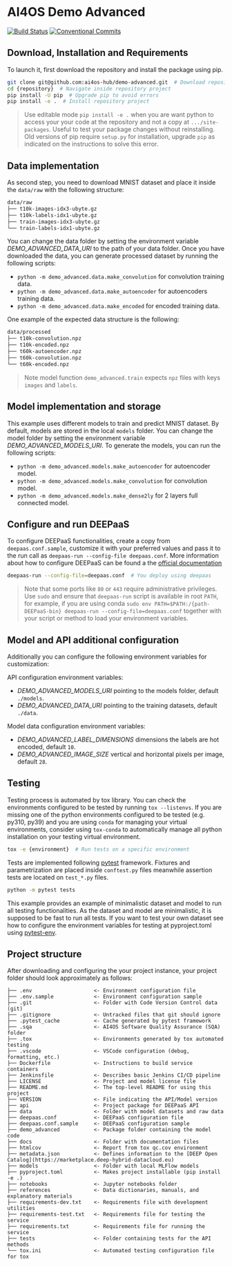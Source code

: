 # AI4OS Demo Advanced

[![Build Status](https://jenkins.services.ai4os.eu/buildStatus/icon?job=AI4OS-hub/demo-advanced/main)](https://jenkins.services.ai4os.eu/job/AI4OS-hub/job/demo-advanced/job/main/)
[![Conventional Commits](https://img.shields.io/badge/Conventional%20Commits-1.0.0-%23FE5196?logo=conventionalcommits&logoColor=white)](https://conventionalcommits.org)

## Download, Installation and Requirements

To launch it, first download the repository and install the package using pip.

```bash
git clone git@github.com:ai4os-hub/demo-advanced.git  # Download repository
cd {repository}  # Navigate inside repository project
pip install -U pip  # Upgrade pip to avoid errors
pip install -e .  # Install repository project
```

> Use editable mode `pip install -e .` when you are want python to access your
> your code at the repository and not a copy at `.../site-packages`. Useful to
> test your package changes without reinstalling.
> Old versions of pip require `setup.py` for installation, upgrade `pip` as
> indicated on the instructions to solve this error.

## Data implementation

As second step, you need to download MNIST dataset and place it inside the
`data/raw` with the following structure:

```bash
data/raw
├── t10k-images-idx3-ubyte.gz
├── t10k-labels-idx1-ubyte.gz
├── train-images-idx3-ubyte.gz
└── train-labels-idx1-ubyte.gz
```

You can change the data folder by setting the environment variable
_DEMO_ADVANCED_DATA_URI_ to the path of your data folder.
Once you have downloaded the data, you can generate processed dataset by
running the following scripts:

- `python -m demo_advanced.data.make_convolution` for convolution training data.
- `python -m demo_advanced.data.make_autoencoder` for autoencoders training data.
- `python -m demo_advanced.data.make_encoded` for encoded training data.

One example of the expected data structure is the following:

```bash
data/processed
├── t10k-convolution.npz
├── t10k-encoded.npz
├── t60k-autoencoder.npz
├── t60k-convolution.npz
└── t60k-encoded.npz
```

> Note model function `demo_advanced.train` expects `npz` files with keys
> `images` and `labels`.

## Model implementation and storage

This example uses different models to train and predict MNIST dataset.
By default, models are stored in the local `models` folder. You can change
the model folder by setting the environment variable _DEMO_ADVANCED_MODELS_URI_.
To generate the models, you can run the following scripts:

- `python -m demo_advanced.models.make_autoencoder` for autoencoder model.
- `python -m demo_advanced.models.make_convolution` for convolution model.
- `python -m demo_advanced.models.make_dense2ly` for 2 layers full connected model.

## Configure and run DEEPaaS

To configure DEEPaaS functionalities, create a copy from `deepaas.conf.sample`,
customize it with your preferred values and pass it to the run call as
`deepaas-run --config-file deepaas.conf`.
More information about how to configure DEEPaaS can be found a the
[official documentation](https://docs.deep-hybrid-datacloud.eu/projects/deepaas/en/stable/install/configuration/index.html)

```bash
deepaas-run --config-file=deepaas.conf  # You deploy using deepaas
```

> Note that some ports like `80` or `443` require administrative privileges.
> Use `sudo` and ensure that `deepaas-run` script is available in root `PATH`,
> for example, if you are using conda
> `sudo env PATH=$PATH:/{path-DEEPaaS-bin} deepaas-run --config-file=deepaas.conf`
> together with your script or method to load your environment variables.

## Model and API additional configuration

Additionally you can configure the following environment variables for customization:

API configuration environment variables:

- _DEMO_ADVANCED_MODELS_URI_ pointing to the models folder, default `./models`.
- _DEMO_ADVANCED_DATA_URI_ pointing to the training datasets, default `./data`.

Model data configuration environment variables:

- _DEMO_ADVANCED_LABEL_DIMENSIONS_ dimensions the labels are hot encoded, default `10`.
- _DEMO_ADVANCED_IMAGE_SIZE_ vertical and horizontal pixels per image, default `28`.

## Testing

Testing process is automated by tox library. You can check the environments
configured to be tested by running `tox --listenvs`. If you are missing one
of the python environments configured to be tested (e.g. py310, py39) and
you are using `conda` for managing your virtual environments, consider using
`tox-conda` to automatically manage all python installation on your testing
virtual environment.

```bash
tox -e {environment}  # Run tests on a specific environment
```

Tests are implemented following [pytest](https://docs.pytest.org) framework.
Fixtures and parametrization are placed inside `conftest.py` files meanwhile
assertion tests are located on `test_*.py` files.

```bash
python -m pytest tests
```

This example provides an example of minimalistic dataset and model to run
all testing functionalities. As the dataset and model are minimalistic, it is
supposed to be fast to run all tests. If you want to test your own dataset
see how to configure the environment variables for testing at pyproject.toml
using [pytest-env](https://pypi.org/project/pytest-env/).

## Project structure

After downloading and configuring the your project instance, your project
folder should look approximately as follows:

```
├── .env                    <- Environment configuration file
├── .env.sample             <- Environment configuration sample
├── .git                    <- Folder with Code Version Control data (git)
├── .gitignore              <- Untracked files that git should ignore
├── .pytest_cache           <- Cache generated by pytest framework
├── .sqa                    <- AI4OS Software Quality Assurance (SQA) folder
├── .tox                    <- Environments generated by tox automated testing
├── .vscode                 <- VSCode configuration (debug, formatting, etc.)
├── Dockerfile              <- Instructions to build service containers
├── Jenkinsfile             <- Describes basic Jenkins CI/CD pipeline
├── LICENSE                 <- Project and model license file
├── README.md               <- The top-level README for using this project
├── VERSION                 <- File indicating the API/Model version
├── api                     <- Project package for DEEPaaS API
├── data                    <- Folder with model datasets and raw data
├── deepaas.conf            <- DEEPaaS configuration file
├── deepaas.conf.sample     <- DEEPaaS configuration sample
├── demo_advanced           <- Package folder containing the model code
├── docs                    <- Folder with documentation files
├── htmlcov                 <- Report from tox qc.cov environment
├── metadata.json           <- Defines information to the [DEEP Open Catalog](https://marketplace.deep-hybrid-datacloud.eu)
├── models                  <- Folder with local MLFlow models
├── pyproject.toml          <- Makes project installable (pip install -e .)
├── notebooks               <- Jupyter notebooks folder
├── references              <- Data dictionaries, manuals, and explanatory materials
├── requirements-dev.txt    <- Requirements file with development utilities
├── requirements-test.txt   <- Requirements file for testing the service
├── requirements.txt        <- Requirements file for running the service
├── tests                   <- Folder containing tests for the API methods
└── tox.ini                 <- Automated testing configuration file for tox
```
